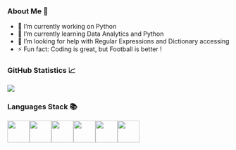 ### About Me :adult:  
- 🔭 I’m currently working on Python
- 🌱 I’m currently learning Data Analytics and Python
- 🤔 I’m looking for help with Regular Expressions and Dictionary accessing
- ⚡ Fun fact: Coding is great, but Football is better !


### GitHub Statistics :chart_with_upwards_trend:

<img src="https://github-readme-streak-stats.herokuapp.com/?user=ibabarx"/>

### Languages Stack :books:

<img height=50 src="https://cdn.jsdelivr.net/gh/devicons/devicon/icons/python/python-original.svg"/><img height=50 src="https://cdn.jsdelivr.net/gh/devicons/devicon/icons/html5/html5-original.svg" /><img height=50 src="https://cdn.jsdelivr.net/gh/devicons/devicon/icons/css3/css3-original.svg" /><img height=50 src="https://icongr.am/devicon/c-original.svg?size=128&color=currentColor"/><img height=50 src="https://icongr.am/devicon/cplusplus-original.svg?size=128&color=currentColor"/><img height=50 src="https://icongr.am/devicon/mysql-original-wordmark.svg?size=128&color=currentColor"/>
